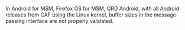 In Android for MSM, Firefox OS for MSM, QRD Android, with all Android releases from CAF using the Linux kernel, buffer sizes in the message passing interface are not properly validated.